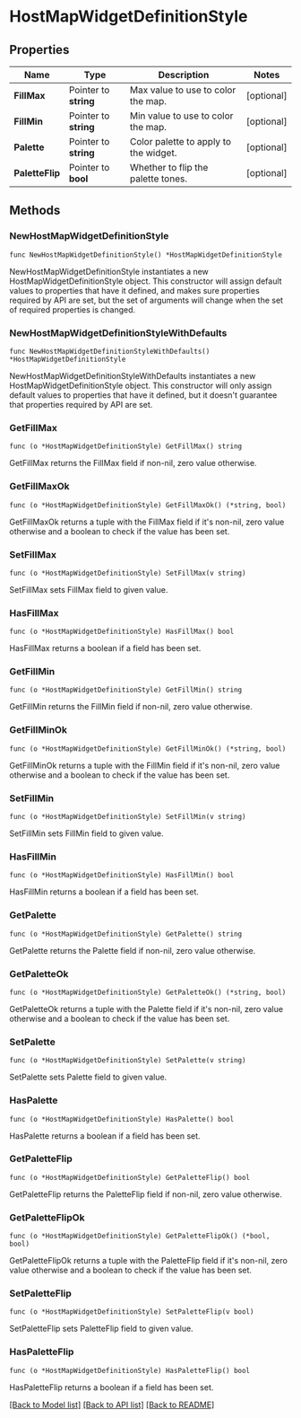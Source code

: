 # HostMapWidgetDefinitionStyle

## Properties

| Name            | Type                  | Description                           | Notes      |
| --------------- | --------------------- | ------------------------------------- | ---------- |
| **FillMax**     | Pointer to **string** | Max value to use to color the map.    | [optional] |
| **FillMin**     | Pointer to **string** | Min value to use to color the map.    | [optional] |
| **Palette**     | Pointer to **string** | Color palette to apply to the widget. | [optional] |
| **PaletteFlip** | Pointer to **bool**   | Whether to flip the palette tones.    | [optional] |

## Methods

### NewHostMapWidgetDefinitionStyle

`func NewHostMapWidgetDefinitionStyle() *HostMapWidgetDefinitionStyle`

NewHostMapWidgetDefinitionStyle instantiates a new HostMapWidgetDefinitionStyle object.
This constructor will assign default values to properties that have it defined,
and makes sure properties required by API are set, but the set of arguments
will change when the set of required properties is changed.

### NewHostMapWidgetDefinitionStyleWithDefaults

`func NewHostMapWidgetDefinitionStyleWithDefaults() *HostMapWidgetDefinitionStyle`

NewHostMapWidgetDefinitionStyleWithDefaults instantiates a new HostMapWidgetDefinitionStyle object.
This constructor will only assign default values to properties that have it defined,
but it doesn't guarantee that properties required by API are set.

### GetFillMax

`func (o *HostMapWidgetDefinitionStyle) GetFillMax() string`

GetFillMax returns the FillMax field if non-nil, zero value otherwise.

### GetFillMaxOk

`func (o *HostMapWidgetDefinitionStyle) GetFillMaxOk() (*string, bool)`

GetFillMaxOk returns a tuple with the FillMax field if it's non-nil, zero value otherwise
and a boolean to check if the value has been set.

### SetFillMax

`func (o *HostMapWidgetDefinitionStyle) SetFillMax(v string)`

SetFillMax sets FillMax field to given value.

### HasFillMax

`func (o *HostMapWidgetDefinitionStyle) HasFillMax() bool`

HasFillMax returns a boolean if a field has been set.

### GetFillMin

`func (o *HostMapWidgetDefinitionStyle) GetFillMin() string`

GetFillMin returns the FillMin field if non-nil, zero value otherwise.

### GetFillMinOk

`func (o *HostMapWidgetDefinitionStyle) GetFillMinOk() (*string, bool)`

GetFillMinOk returns a tuple with the FillMin field if it's non-nil, zero value otherwise
and a boolean to check if the value has been set.

### SetFillMin

`func (o *HostMapWidgetDefinitionStyle) SetFillMin(v string)`

SetFillMin sets FillMin field to given value.

### HasFillMin

`func (o *HostMapWidgetDefinitionStyle) HasFillMin() bool`

HasFillMin returns a boolean if a field has been set.

### GetPalette

`func (o *HostMapWidgetDefinitionStyle) GetPalette() string`

GetPalette returns the Palette field if non-nil, zero value otherwise.

### GetPaletteOk

`func (o *HostMapWidgetDefinitionStyle) GetPaletteOk() (*string, bool)`

GetPaletteOk returns a tuple with the Palette field if it's non-nil, zero value otherwise
and a boolean to check if the value has been set.

### SetPalette

`func (o *HostMapWidgetDefinitionStyle) SetPalette(v string)`

SetPalette sets Palette field to given value.

### HasPalette

`func (o *HostMapWidgetDefinitionStyle) HasPalette() bool`

HasPalette returns a boolean if a field has been set.

### GetPaletteFlip

`func (o *HostMapWidgetDefinitionStyle) GetPaletteFlip() bool`

GetPaletteFlip returns the PaletteFlip field if non-nil, zero value otherwise.

### GetPaletteFlipOk

`func (o *HostMapWidgetDefinitionStyle) GetPaletteFlipOk() (*bool, bool)`

GetPaletteFlipOk returns a tuple with the PaletteFlip field if it's non-nil, zero value otherwise
and a boolean to check if the value has been set.

### SetPaletteFlip

`func (o *HostMapWidgetDefinitionStyle) SetPaletteFlip(v bool)`

SetPaletteFlip sets PaletteFlip field to given value.

### HasPaletteFlip

`func (o *HostMapWidgetDefinitionStyle) HasPaletteFlip() bool`

HasPaletteFlip returns a boolean if a field has been set.

[[Back to Model list]](../README.md#documentation-for-models) [[Back to API list]](../README.md#documentation-for-api-endpoints) [[Back to README]](../README.md)
